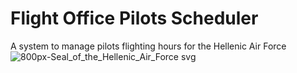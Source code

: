 # Flight Office Pilots Scheduler
 A system to manage pilots flighting hours for the Hellenic Air Force
![800px-Seal_of_the_Hellenic_Air_Force svg](https://user-images.githubusercontent.com/20220057/156535164-c99ee17d-7b28-454f-b39a-9614c1f528a6.png)
